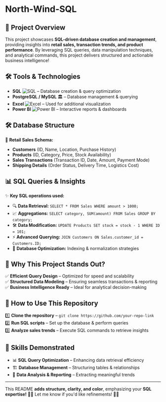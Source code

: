 # North-Wind-SQL 

## 🎯 **Project Overview**  
This project showcases **SQL-driven database creation and management**, providing insights into **retail sales, transaction trends, and product performance**. By leveraging SQL queries, data manipulation techniques, and analytical commands, this project delivers structured and actionable business intelligence!  

## 🛠 **Tools & Technologies**  
- **SQL** ![SQL](https://img.shields.io/badge/SQL-003B57?style=flat-square&logo=mysql&logoColor=white) – Database creation & query optimization  
- **PostgreSQL / MySQL** 🏛️ – Database management & querying  
- **Excel** ![Excel](https://img.shields.io/badge/MS_Excel-217346?style=flat-square&logo=microsoft-excel&logoColor=white) – Used for additional visualization  
- **Power BI** ![Power BI](https://img.shields.io/badge/Power_BI-F2C811?style=flat-square&logo=power-bi&logoColor=white) – Interactive reports & dashboards  

## 🛠 **Database Structure**  
📌 **Retail Sales Schema:**  
- **Customers** (ID, Name, Location, Purchase History)  
- **Products** (ID, Category, Price, Stock Availability)  
- **Sales Transactions** (Transaction ID, Date, Amount, Payment Mode)  
- **Shipping Details** (Order Status, Delivery Time, Logistics Cost)  

## 📊 **SQL Queries & Insights**  
✨ **Key SQL operations used:**  
- 🔍 **Data Retrieval:** `SELECT * FROM Sales WHERE amount > 1000;`  
- 📈 **Aggregations:** `SELECT category, SUM(amount) FROM Sales GROUP BY category;`  
- 🛠 **Data Modification:** `UPDATE Products SET stock = stock - 1 WHERE ID = 101;`  
- ⚡ **Advanced Querying:** `JOIN Customers ON Sales.customer_id = Customers.ID;`  
- 📂 **Database Optimization:** Indexing & normalization strategies  

## 🎨 **Why This Project Stands Out?**  
✅ **Efficient Query Design** – Optimized for speed and scalability  
✅ **Structured Data Modeling** – Ensuring seamless transactions & reporting  
✅ **Business Intelligence Ready** – Ideal for analytical decision-making  

## 🚀 **How to Use This Repository**  
1️⃣ **Clone the repository** – `git clone https://github.com/your-repo-link`  
2️⃣ **Run SQL scripts** – Set up the database & perform queries  
3️⃣ **Analyze sales trends** – Execute SQL commands to retrieve insights  

## 🌟 **Skills Demonstrated**  
- 📊 **SQL Query Optimization** – Enhancing data retrieval efficiency  
- 🏗 **Database Management** – Structuring tables & relationships  
- 🔎 **Data Analysis & Reporting** – Extracting meaningful trends  



---

This README **adds structure, clarity, and color**, emphasizing your **SQL expertise!** 🚀🔥 Let me know if you'd like refinements! 🎯✨  
